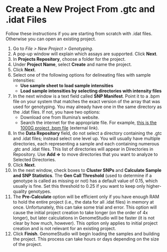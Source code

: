 # Create a New Project From .gtc and .idat Files

Follow these instructions if you are starting from scratch with .idat files. Otherwise you can open an existing project.

1. Go to *File > New Project > Genotyping*.
2. A pop-up window will explain which assays are supported. Click **Next**.
3. In **Projects Repository**, choose a folder for the project.
4. Under **Project Name**, select **Create** and name the project.
5. Click **Next**.
6. Select one of the following options for delineating files with sample intensities:
    * **Use sample sheet to load sample intensities**
    * **Load sample intensities by selecting directories with intensity files**
7. In the next window is a text field called **SNP Manifest**. Point it to a .bpm file on your system that matches the exact version of the array that was used for genotyping. You may already have one in the same directory as the .idat files. If not, you have two options:
    * Download one from Illumina’s website.
    * Search the internet for the appropriate file. For example, [this is the 1000G project .bpm file](ftp://ftp.1000genomes.ebi.ac.uk/vol1/ftp/release/20130502/supporting/hd_genotype_chip/broad_intensities/) (external link).
8. In the **Data Repository** field, do not select a directory containing the .gtc and .idat files; instead select one level up. You will usually have multiple directories, each representing a sample and each containing numerous .gtc and .idat files. This list of directories will appear in Directories in Repository. Use **Add =>** to move directories that you want to analyze to Selected Directories.
9. Click **Next**.
10. In the next window, check boxes to **Cluster SNPs** and **Calculate Sample and SNP Statistics**.
The **Gen Call Threshold** (used to determine if a genotype is called as missing or not) has a default value of 0.15, which usually is fine. Set this threshold to 0.25 if you want to keep only higher-quality genotypes.
11. The **Pre-Calculate** option will be efficient only if you have enough RAM to hold the entire project (i.e., the data for all .idat files) in memory at once. Unfortunately, this can take some trial and error. This option will cause the initial project creation to take longer (on the order of 4x longer), but later calculations in GenomeStudio will be faster (it is not clear by how much, however). This option only applies to initial project creation and is not relevant for an existing project.
12. Click **Finish**. GenomeStudio will begin loading the samples and building the project. This process can take hours or days depending on the size of the project.
